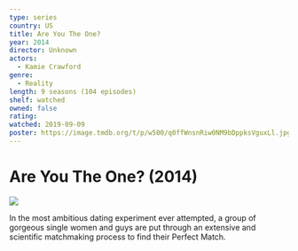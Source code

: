 ```yaml
---
type: series
country: US
title: Are You The One?
year: 2014
director: Unknown
actors:
  - Kamie Crawford
genre:
  - Reality
length: 9 seasons (104 episodes)
shelf: watched
owned: false
rating:
watched: 2019-09-09
poster: https://image.tmdb.org/t/p/w500/q0ffWnsnRiw0NM9bDppksVguxLl.jpg
---
```


# Are You The One? (2014)

![](https://image.tmdb.org/t/p/w500/q0ffWnsnRiw0NM9bDppksVguxLl.jpg)

In the most ambitious dating experiment ever attempted, a group of gorgeous single women and guys are put through an extensive and scientific matchmaking process to find their Perfect Match.